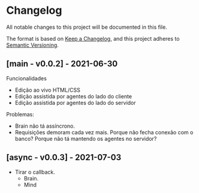 # Changelog

All notable changes to this project will be documented in this file.

The format is based on [Keep a Changelog](https://keepachangelog.com/en/1.0.0/),
and this project adheres to [Semantic Versioning](https://semver.org/spec/v2.0.0.html).

## [main - v0.0.2] - 2021-06-30

Funcionalidades
- Edição ao vivo HTML/CSS
- Edição assistida por agentes do lado do cliente
- Edição assistida por agentes do lado do servidor

Problemas:
- Brain não tá assíncrono.
- Requisições demoram cada vez mais. Porque não fecha conexão com o banco? Porque não tá mantendo os agentes no servidor?

## [async - v0.0.3] - 2021-07-03

- Tirar o callback.
    - Brain. 
    - Mind
